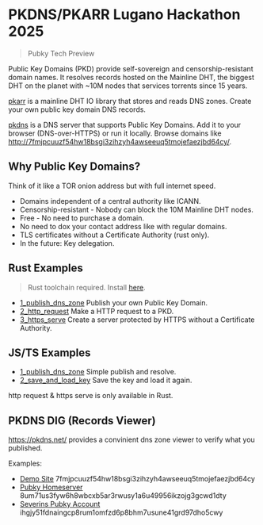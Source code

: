 # PKDNS/PKARR Lugano Hackathon 2025

> Pubky Tech Preview

Public Key Domains (PKD) provide self-sovereign and censorship-resistant domain names. It resolves records hosted on the Mainline DHT, the biggest DHT on the planet with ~10M nodes that services torrents since 15 years.

[pkarr](https://github.com/pubky/pkarr/) is a mainline DHT IO library that stores and reads DNS zones. Create your own public key domain DNS records.

[pkdns](https://github.com/pubky/pkdns/) is a DNS server that supports Public Key Domains. Add it to your browser (DNS-over-HTTPS) or run it locally. Browse domains like [http://7fmjpcuuzf54hw18bsgi3zihzyh4awseeuq5tmojefaezjbd64cy/](http://7fmjpcuuzf54hw18bsgi3zihzyh4awseeuq5tmojefaezjbd64cy/).


## Why Public Key Domains?

Think of it like a TOR onion address but with full internet speed.

- Domains independent of a central authority like ICANN.
- Censorship-resistant - Nobody can block the 10M Mainline DHT nodes.
- Free - No need to purchase a domain.
- No need to dox your contact address like with regular domains.
- TLS certificates without a Certificate Authority (rust only).
- In the future: Key delegation.



## Rust Examples

> Rust toolchain required. Install [here](https://www.rust-lang.org/tools/install).

- [1_publish_dns_zone](./examples/1_publish_dns_zone.rs) Publish your own Public Key Domain.
- [2_http_request](./examples/2_http_request.rs) Make a HTTP request to a PKD.
- [3_https_serve](./examples/3_https_serve.rs) Create a server protected by HTTPS without a Certificate Authority.

## JS/TS Examples

- [1_publish_dns_zone](./nodejs/1_publish_dns_zone.ts) Simple publish and resolve.
- [2_save_and_load_key](./nodejs/2_save_and_load_key.ts) Save the key and load it again.

http request & https serve is only available in Rust.

## PKDNS DIG (Records Viewer)

https://pkdns.net/ provides a convinient dns zone viewer to verify what you published.

Examples:
- [Demo Site](https://pkdns.net/?id=7fmjpcuuzf54hw18bsgi3zihzyh4awseeuq5tmojefaezjbd64cy) 7fmjpcuuzf54hw18bsgi3zihzyh4awseeuq5tmojefaezjbd64cy
- [Pubky Homeserver](https://pkdns.net/?id=8um71us3fyw6h8wbcxb5ar3rwusy1a6u49956ikzojg3gcwd1dty) 8um71us3fyw6h8wbcxb5ar3rwusy1a6u49956ikzojg3gcwd1dty
- [Severins Pubky Account](https://pkdns.net/?id=ihgjy51fdnaingcp8rum1omfzd6p8bhm7usune41grd97dho5cwy) ihgjy51fdnaingcp8rum1omfzd6p8bhm7usune41grd97dho5cwy